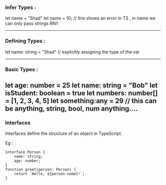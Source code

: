 ### Infer Types :
let name = "Shad"
let name = 10; // this shows an error in TS , in name we can only pass strings RN!!

---------------

### Defining Types :
let name: string = "Shad" // explicitly assigning the type of the var

--------------------------

### Basic Types :
let age: number = 25
let name: string = "Bob"
let isStudent: boolean = true
let numbers: number[] = [1, 2, 3, 4, 5]
let something:any = 29 // this can be anything, string, bool, num anything....
--------------------------

### Interfaces
Interfaces define the structure of an object in TypeScript.

Eg :
```
interface Person {
    name: string;
    age: number;
}
function greet(person: Person) {
    return `Hello, ${person.name}!`;
}
```
